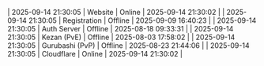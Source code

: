 | 2025-09-14 21:30:05 | Website | Online | 2025-09-14 21:30:02 |
| 2025-09-14 21:30:05 | Registration | Offline | 2025-09-09 16:40:23 |
| 2025-09-14 21:30:05 | Auth Server | Offline | 2025-08-18 09:33:31 |
| 2025-09-14 21:30:05 | Kezan (PvE) | Offline | 2025-08-03 17:58:02 |
| 2025-09-14 21:30:05 | Gurubashi (PvP) | Offline | 2025-08-23 21:44:06 |
| 2025-09-14 21:30:05 | Cloudflare | Online | 2025-09-14 21:30:02 |
